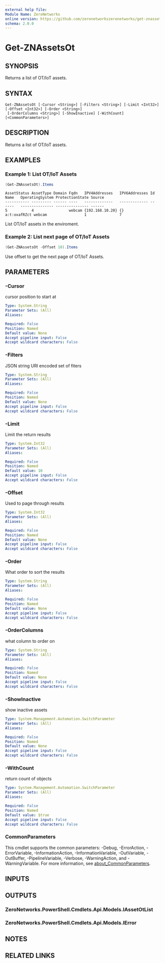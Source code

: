 ```yaml
---
external help file:
Module Name: ZeroNetworks
online version: https://github.com/zeronetworkszeronetworks/get-znassetsot
schema: 2.0.0
---
```


# Get-ZNAssetsOt

## SYNOPSIS
Returns a list of OT/IoT assets.

## SYNTAX

```
Get-ZNAssetsOt [-Cursor <String>] [-Filters <String>] [-Limit <Int32>] [-Offset <Int32>] [-Order <String>]
 [-OrderColumns <String>] [-ShowInactive] [-WithCount] [<CommonParameters>]
```

## DESCRIPTION
Returns a list of OT/IoT assets.

## EXAMPLES

### Example 1: List OT/IoT Assets
```powershell
(Get-ZNAssetsOt).Items
```

```output
AssetStatus AssetType Domain Fqdn   IPV4Addresses   IPV6Addresses Id           Name   OperatingSystem ProtectionState Source
----------- --------- ------ ----   -------------   ------------- --           ----   --------------- --------------- ------
5           4                webcam {192.168.10.20} {}            a:t:oxafRZct webcam                 1               7
```

List OT/IoT assets in the enviroment.

### Example 2: List next page of OT/IoT Assets
```powershell
(Get-ZNAssetsOt -Offset 10).Items
```

Use offset to get the next page of OT/IoT Assets.

## PARAMETERS

### -Cursor
cursor position to start at

```yaml
Type: System.String
Parameter Sets: (All)
Aliases:

Required: False
Position: Named
Default value: None
Accept pipeline input: False
Accept wildcard characters: False
```

### -Filters
JSON string URI encoded set of fiters

```yaml
Type: System.String
Parameter Sets: (All)
Aliases:

Required: False
Position: Named
Default value: None
Accept pipeline input: False
Accept wildcard characters: False
```

### -Limit
Limit the return results

```yaml
Type: System.Int32
Parameter Sets: (All)
Aliases:

Required: False
Position: Named
Default value: 10
Accept pipeline input: False
Accept wildcard characters: False
```

### -Offset
Used to page through results

```yaml
Type: System.Int32
Parameter Sets: (All)
Aliases:

Required: False
Position: Named
Default value: None
Accept pipeline input: False
Accept wildcard characters: False
```

### -Order
What order to sort the results

```yaml
Type: System.String
Parameter Sets: (All)
Aliases:

Required: False
Position: Named
Default value: None
Accept pipeline input: False
Accept wildcard characters: False
```

### -OrderColumns
what column to order on

```yaml
Type: System.String
Parameter Sets: (All)
Aliases:

Required: False
Position: Named
Default value: None
Accept pipeline input: False
Accept wildcard characters: False
```

### -ShowInactive
show inactive assets

```yaml
Type: System.Management.Automation.SwitchParameter
Parameter Sets: (All)
Aliases:

Required: False
Position: Named
Default value: None
Accept pipeline input: False
Accept wildcard characters: False
```

### -WithCount
return count of objects

```yaml
Type: System.Management.Automation.SwitchParameter
Parameter Sets: (All)
Aliases:

Required: False
Position: Named
Default value: $true
Accept pipeline input: False
Accept wildcard characters: False
```

### CommonParameters
This cmdlet supports the common parameters: -Debug, -ErrorAction, -ErrorVariable, -InformationAction, -InformationVariable, -OutVariable, -OutBuffer, -PipelineVariable, -Verbose, -WarningAction, and -WarningVariable. For more information, see [about_CommonParameters](http://go.microsoft.com/fwlink/?LinkID=113216).

## INPUTS

## OUTPUTS

### ZeroNetworks.PowerShell.Cmdlets.Api.Models.IAssetOtList

### ZeroNetworks.PowerShell.Cmdlets.Api.Models.IError

## NOTES

## RELATED LINKS

